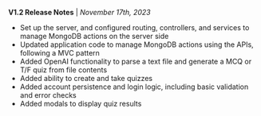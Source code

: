 **V1.2 Release Notes** | *November 17th, 2023*
- Set up the server, and configured routing, controllers, and services to manage MongoDB actions on the server side
- Updated application code to manage MongoDB actions using the APIs, following a MVC pattern
- Added OpenAI functionality to parse a text file and generate a MCQ or T/F quiz from file contents
- Added ability to create and take quizzes
- Added account persistence and login logic, including basic validation and error checks
- Added modals to display quiz results
